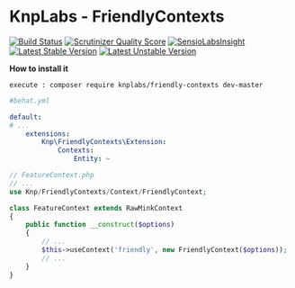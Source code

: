 KnpLabs - FriendlyContexts
================

[![Build Status](https://travis-ci.org/KnpLabs/FriendlyContexts.png?branch=master)](https://travis-ci.org/KnpLabs/FriendlyContexts)
[![Scrutinizer Quality Score](https://scrutinizer-ci.com/g/KnpLabs/FriendlyContexts/badges/quality-score.png?s=5292581c45ba61ea028dfb54c21c2ba50df604a2)](https://scrutinizer-ci.com/g/KnpLabs/FriendlyContexts/)
[![SensioLabsInsight](https://insight.sensiolabs.com/projects/5620dc28-b1bb-43b0-be73-5c032d363fd7/mini.png)](https://insight.sensiolabs.com/projects/5620dc28-b1bb-43b0-be73-5c032d363fd7)
[![Latest Stable Version](https://poser.pugx.org/knplabs/friendly-contexts/v/stable.png)](https://packagist.org/packages/knplabs/friendly-contexts)
[![Latest Unstable Version](https://poser.pugx.org/knplabs/friendly-contexts/v/unstable.png)](https://packagist.org/packages/knplabs/friendly-contexts)

**How to install it**
```
execute : composer require knplabs/friendly-contexts dev-master
```
```yaml
#behat.yml

default:
# ...
    extensions:
        Knp\FriendlyContexts\Extension: 
            Contexts:
                Entity: ~
```

```php
// FeatureContext.php
// ...
use Knp/FriendlyContexts/Context/FriendlyContext;

class FeatureContext extends RawMinkContext
{
    public function __construct($options)
    {
        // ...
        $this->useContext('friendly', new FriendlyContext($options));
        // ...
    }
}
```
